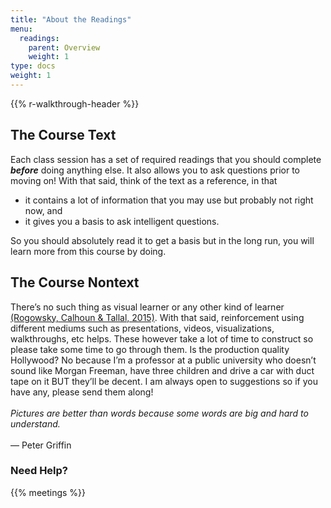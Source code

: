 ```yaml
---
title: "About the Readings"
menu:
  readings:
    parent: Overview
    weight: 1
type: docs
weight: 1
---
```


{{% r-walkthrough-header %}}

## The Course Text

Each class session has a set of required readings that you should complete ***before*** doing anything else. It also allows you to ask questions prior to moving on! With that said, think of the text as a reference, in that

-   it contains a lot of information that you may use but probably not right now, and
-   it gives you a basis to ask intelligent questions.

So you should absolutely read it to get a basis but in the long run, you will learn more from this course by doing.

## The Course Nontext

There’s no such thing as visual learner or any other kind of learner [(Rogowsky, Calhoun & Tallal, 2015)](https://www.apa.org/pubs/journals/features/edu-a0037478.pdf). With that said, reinforcement using different mediums such as presentations, videos, visualizations, walkthroughs, etc helps. These however take a lot of time to construct so please take some time to go through them. Is the production quality Hollywood? No because I’m a professor at a public university who doesn’t sound like Morgan Freeman, have three children and drive a car with duct tape on it BUT they’ll be decent. I am always open to suggestions so if you have any, please send them along!
<br>
<br>
*Pictures are better than words because some words are big and hard to understand.* <br>
<br>
— Peter Griffin

### Need Help?

{{% meetings %}}
